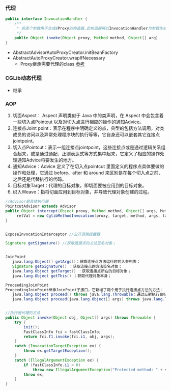 ### 代理

```java
public interface InvocationHandler {
	/**
	 * 前连个参数用于生成$Proxy的构造器,此构造器再以InvocationHandler为参数生成$Proxy实例
	 */
	public Object invoke(Object proxy, Method method, Object[] arg)
}
```
* AbstractAdvisorAutoProxyCreator.initBeanFactory
* AbstractAutoProxyCreator.wrapIfNecessary
  - Proxy继承需要代理的class
[参考](https://www.cnblogs.com/tuyang1129/p/12878549.html)

### CGLib动态代理
* 继承


### AOP

1. 切面Aspect： Aspect 声明类似于 Java 中的类声明，在 Aspect 中会包含着一些切入点Pointcut 以及对切入点进行相应的操作的通知Advice。
2. 连接点Joint point：表示在程序中明确定义的点，典型的包括方法调用，对类成员的访问以及异常处理程序块的执行等等，它自身还可以嵌套其它连接点jointpoint。
3. 切入点Pointcut：表示一组连接点jointpoint，这些连接点或是通过逻辑关系组合起来，或是通过通配、正则表达式等方式集中起来，它定义了相应的操作处理通知Advice将要发生的地方。
4. 通知Advice：Advice 定义了在切入点pointcut 里面定义的程序点具体要做的操作和处理，它通过 before、after 和 around 来区别是在每个切入点之前、之后还是代替执行的代码。
5. 目标对象Target：代理的目标对象，即切面要被应用到的目标对象。
6. 织入Weave：指将切面应用到目标对象，并导致代理对象创建的过程。

```java
//Advisor是具体执行器
PointcutAdvisor extends Advisor 
public Object intercept(Object proxy, Method method, Object[] args, MethodProxy methodProxy){
	 retVal = new CglibMethodInvocation(proxy, target, method, args, targetClass, chain, methodProxy).proceed();
}


ExposeInvocationInterceptor //公开调用拦截器

Signature getSignature() //获取连接点的方法签名对象； 


JoinPoint 
   java.lang.Object[] getArgs()：获取连接点方法运行时的入参列表； 
   Signature getSignature() ：获取连接点的方法签名对象； 
   java.lang.Object getTarget() ：获取连接点所在的目标对象； 
   java.lang.Object getThis() ：获取代理对象本身； 

ProceedingJoinPoint 
ProceedingJoinPoint继承JoinPoint子接口，它新增了两个用于执行连接点方法的方法： 
   java.lang.Object proceed() throws java.lang.Throwable：通过反射执行目标对象的连接点处的方法； 
   java.lang.Object proceed(java.lang.Object[] args) throws java.lang.Throwable：通过反射执行目标对象连接点处的方法，不过使用新的入参替换原来的入参


//执行被代理的方法
public Object invoke(Object obj, Object[] args) throws Throwable {
	try {
		init();
		FastClassInfo fci = fastClassInfo;
		return fci.f1.invoke(fci.i1, obj, args);
	}
	catch (InvocationTargetException ex) {
		throw ex.getTargetException();
	}
	catch (IllegalArgumentException ex) {
		if (fastClassInfo.i1 < 0)
			throw new IllegalArgumentException("Protected method: " + sig1);
		throw ex;
	}
}

```
